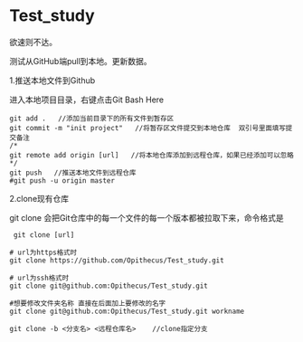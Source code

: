 # Test_study
欲速则不达。

测试从GitHub端pull到本地。更新数据。



1.推送本地文件到Github

进入本地项目目录，右键点击Git Bash Here

```
git add .   //添加当前目录下的所有文件到暂存区
git commit -m "init project"   //将暂存区文件提交到本地仓库  双引号里面填写提交备注
/*
git remote add origin [url]   //将本地仓库添加到远程仓库，如果已经添加可以忽略
*/
git push   //推送本地文件到远程仓库
#git push -u origin master
```

2.clone现有仓库

 git clone 会把Git仓库中的每一个文件的每一个版本都被拉取下来，命令格式是

```
 git clone [url] 
```

```
# url为https格式时
git clone https://github.com/Opithecus/Test_study.git

# url为ssh格式时
git clone git@github.com:Opithecus/Test_study.git

#想要修改文件夹名称 直接在后面加上要修改的名字
git clone git@github.com:Opithecus/Test_study.git workname

git clone -b <分支名> <远程仓库名>    //clone指定分支
```

